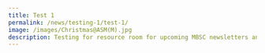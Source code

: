```yaml
---
title: Test 1
permalink: /news/testing-1/test-1/
image: /images/Christmas@ASM(M).jpg
description: Testing for resource room for upcoming MBSC newsletters and press reports
---
```

